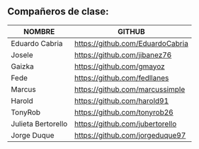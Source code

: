 ## Compañeros de clase:

NOMBRE | GITHUB
------ | ------
Eduardo Cabria | https://github.com/EduardoCabria
Josele | https://github.com/jibanez76
Gaizka | https://github.com/gmayoz
Fede | https://github.com/fedllanes
Marcus | https://github.com/marcussimple
Harold | https://github.com/harold91
TonyRob | https://github.com/tonyrob26
Julieta Bertorello | https://github.com/jubertorello
Jorge Duque | https://github.com/jorgeduque97
